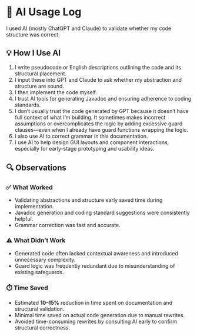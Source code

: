 # 🧠 AI Usage Log

I used AI (mostly ChatGPT and Claude) to validate whether my code structure was correct.

## 💡 How I Use AI

1. I write pseudocode or English descriptions outlining the code and its structural placement.
2. I input these into GPT and Claude to ask whether my abstraction and structure are sound.
3. I then implement the code myself.
4. I trust AI tools for generating Javadoc and ensuring adherence to coding standards.
5. I don’t usually trust the code generated by GPT because it doesn’t have full context of what I’m building. It sometimes makes incorrect assumptions or overcomplicates the logic by adding excessive guard clauses—even when I already have guard functions wrapping the logic.
6. I also use AI to correct grammar in this documentation.
7. I use AI to help design GUI layouts and component interactions, especially for early-stage prototyping and usability ideas.

## 🔍 Observations

### ✅ What Worked
- Validating abstractions and structure early saved time during implementation.
- Javadoc generation and coding standard suggestions were consistently helpful.
- Grammar correction was fast and accurate.

### ⚠️ What Didn’t Work
- Generated code often lacked contextual awareness and introduced unnecessary complexity.
- Guard logic was frequently redundant due to misunderstanding of existing safeguards.

### ⏱️ Time Saved
- Estimated **10–15%** reduction in time spent on documentation and structural validation.
- Minimal time saved on actual code generation due to manual rewrites.
- Avoided time-consuming rewrites by consulting AI early to confirm structural correctness.
